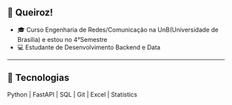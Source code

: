## 👋 Queiroz!
- 🎓 Curso Engenharia de Redes/Comunicação na UnB(Universidade de Brasília) e estou no 4°Semestre
- 💻 Estudante de Desenvolvimento Backend e Data
---------------------------------------------------
## 🎯 Tecnologias
Python | FastAPI | SQL | Git | Excel | Statistics  
